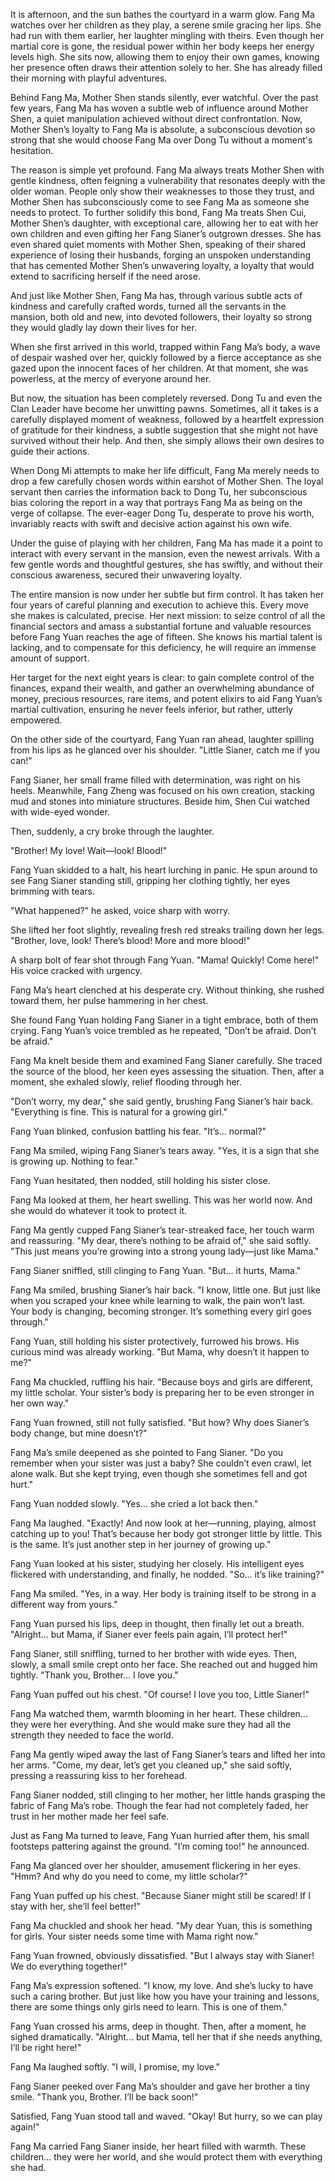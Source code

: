 It is afternoon, and the sun bathes the courtyard in a warm glow. Fang Ma watches over her children as they play, a serene smile gracing her lips. She had run with them earlier, her laughter mingling with theirs. Even though her martial core is gone, the residual power within her body keeps her energy levels high. She sits now, allowing them to enjoy their own games, knowing her presence often draws their attention solely to her. She has already filled their morning with playful adventures.

Behind Fang Ma, Mother Shen stands silently, ever watchful. Over the past few years, Fang Ma has woven a subtle web of influence around Mother Shen, a quiet manipulation achieved without direct confrontation. Now, Mother Shen’s loyalty to Fang Ma is absolute, a subconscious devotion so strong that she would choose Fang Ma over Dong Tu without a moment's hesitation.

The reason is simple yet profound. Fang Ma always treats Mother Shen with gentle kindness, often feigning a vulnerability that resonates deeply with the older woman. People only show their weaknesses to those they trust, and Mother Shen has subconsciously come to see Fang Ma as someone she needs to protect. To further solidify this bond, Fang Ma treats Shen Cui, Mother Shen’s daughter, with exceptional care, allowing her to eat with her own children and even gifting her Fang Sianer’s outgrown dresses. She has even shared quiet moments with Mother Shen, speaking of their shared experience of losing their husbands, forging an unspoken understanding that has cemented Mother Shen’s unwavering loyalty, a loyalty that would extend to sacrificing herself if the need arose.

And just like Mother Shen, Fang Ma has, through various subtle acts of kindness and carefully crafted words, turned all the servants in the mansion, both old and new, into devoted followers, their loyalty so strong they would gladly lay down their lives for her.

When she first arrived in this world, trapped within Fang Ma’s body, a wave of despair washed over her, quickly followed by a fierce acceptance as she gazed upon the innocent faces of her children. At that moment, she was powerless, at the mercy of everyone around her.

But now, the situation has been completely reversed. Dong Tu and even the Clan Leader have become her unwitting pawns. Sometimes, all it takes is a carefully displayed moment of weakness, followed by a heartfelt expression of gratitude for their kindness, a subtle suggestion that she might not have survived without their help. And then, she simply allows their own desires to guide their actions.

When Dong Mi attempts to make her life difficult, Fang Ma merely needs to drop a few carefully chosen words within earshot of Mother Shen. The loyal servant then carries the information back to Dong Tu, her subconscious bias coloring the report in a way that portrays Fang Ma as being on the verge of collapse. The ever-eager Dong Tu, desperate to prove his worth, invariably reacts with swift and decisive action against his own wife.

Under the guise of playing with her children, Fang Ma has made it a point to interact with every servant in the mansion, even the newest arrivals. With a few gentle words and thoughtful gestures, she has swiftly, and without their conscious awareness, secured their unwavering loyalty.

The entire mansion is now under her subtle but firm control. It has taken her four years of careful planning and execution to achieve this. Every move she makes is calculated, precise. Her next mission: to seize control of all the financial sectors and amass a substantial fortune and valuable resources before Fang Yuan reaches the age of fifteen. She knows his martial talent is lacking, and to compensate for this deficiency, he will require an immense amount of support.

Her target for the next eight years is clear: to gain complete control of the finances, expand their wealth, and gather an overwhelming abundance of money, precious resources, rare items, and potent elixirs to aid Fang Yuan’s martial cultivation, ensuring he never feels inferior, but rather, utterly empowered.

On the other side of the courtyard, Fang Yuan ran ahead, laughter spilling from his lips as he glanced over his shoulder. "Little Sianer, catch me if you can!"

Fang Sianer, her small frame filled with determination, was right on his heels. Meanwhile, Fang Zheng was focused on his own creation, stacking mud and stones into miniature structures. Beside him, Shen Cui watched with wide-eyed wonder.

Then, suddenly, a cry broke through the laughter.

"Brother! My love! Wait—look! Blood!"

Fang Yuan skidded to a halt, his heart lurching in panic. He spun around to see Fang Sianer standing still, gripping her clothing tightly, her eyes brimming with tears.

"What happened?" he asked, voice sharp with worry.

She lifted her foot slightly, revealing fresh red streaks trailing down her legs. "Brother, love, look! There’s blood! More and more blood!"

A sharp bolt of fear shot through Fang Yuan. "Mama! Quickly! Come here!" His voice cracked with urgency.

Fang Ma’s heart clenched at his desperate cry. Without thinking, she rushed toward them, her pulse hammering in her chest.

She found Fang Yuan holding Fang Sianer in a tight embrace, both of them crying. Fang Yuan’s voice trembled as he repeated, "Don’t be afraid. Don’t be afraid."

Fang Ma knelt beside them and examined Fang Sianer carefully. She traced the source of the blood, her keen eyes assessing the situation. Then, after a moment, she exhaled slowly, relief flooding through her.

"Don’t worry, my dear," she said gently, brushing Fang Sianer’s hair back. "Everything is fine. This is natural for a growing girl."

Fang Yuan blinked, confusion battling his fear. "It’s… normal?"

Fang Ma smiled, wiping Fang Sianer’s tears away. "Yes, it is a sign that she is growing up. Nothing to fear."

Fang Yuan hesitated, then nodded, still holding his sister close.

Fang Ma looked at them, her heart swelling. This was her world now. And she would do whatever it took to protect it.

Fang Ma gently cupped Fang Sianer’s tear-streaked face, her touch warm and reassuring. "My dear, there’s nothing to be afraid of," she said softly. "This just means you’re growing into a strong young lady—just like Mama."

Fang Sianer sniffled, still clinging to Fang Yuan. "But… it hurts, Mama."

Fang Ma smiled, brushing Sianer’s hair back. "I know, little one. But just like when you scraped your knee while learning to walk, the pain won’t last. Your body is changing, becoming stronger. It’s something every girl goes through."

Fang Yuan, still holding his sister protectively, furrowed his brows. His curious mind was already working. "But Mama, why doesn’t it happen to me?"

Fang Ma chuckled, ruffling his hair. "Because boys and girls are different, my little scholar. Your sister’s body is preparing her to be even stronger in her own way."

Fang Yuan frowned, still not fully satisfied. "But how? Why does Sianer’s body change, but mine doesn’t?"

Fang Ma’s smile deepened as she pointed to Fang Sianer. "Do you remember when your sister was just a baby? She couldn’t even crawl, let alone walk. But she kept trying, even though she sometimes fell and got hurt."

Fang Yuan nodded slowly. "Yes… she cried a lot back then."

Fang Ma laughed. "Exactly! And now look at her—running, playing, almost catching up to you! That’s because her body got stronger little by little. This is the same. It’s just another step in her journey of growing up."

Fang Yuan looked at his sister, studying her closely. His intelligent eyes flickered with understanding, and finally, he nodded. "So… it’s like training?"

Fang Ma smiled. "Yes, in a way. Her body is training itself to be strong in a different way from yours."

Fang Yuan pursed his lips, deep in thought, then finally let out a breath. "Alright… but Mama, if Sianer ever feels pain again, I’ll protect her!"

Fang Sianer, still sniffling, turned to her brother with wide eyes. Then, slowly, a small smile crept onto her face. She reached out and hugged him tightly. "Thank you, Brother… I love you."

Fang Yuan puffed out his chest. "Of course! I love you too, Little Sianer!"

Fang Ma watched them, warmth blooming in her heart. These children… they were her everything. And she would make sure they had all the strength they needed to face the world.

Fang Ma gently wiped away the last of Fang Sianer’s tears and lifted her into her arms. "Come, my dear, let’s get you cleaned up," she said softly, pressing a reassuring kiss to her forehead.

Fang Sianer nodded, still clinging to her mother, her little hands grasping the fabric of Fang Ma’s robe. Though the fear had not completely faded, her trust in her mother made her feel safe.

Just as Fang Ma turned to leave, Fang Yuan hurried after them, his small footsteps pattering against the ground. "I’m coming too!" he announced.

Fang Ma glanced over her shoulder, amusement flickering in her eyes. "Hmm? And why do you need to come, my little scholar?"

Fang Yuan puffed up his chest. "Because Sianer might still be scared! If I stay with her, she’ll feel better!"

Fang Ma chuckled and shook her head. "My dear Yuan, this is something for girls. Your sister needs some time with Mama right now."

Fang Yuan frowned, obviously dissatisfied. "But I always stay with Sianer! We do everything together!"

Fang Ma’s expression softened. "I know, my love. And she’s lucky to have such a caring brother. But just like how you have your training and lessons, there are some things only girls need to learn. This is one of them."

Fang Yuan crossed his arms, deep in thought. Then, after a moment, he sighed dramatically. "Alright… but Mama, tell her that if she needs anything, I’ll be right here!"

Fang Ma laughed softly. "I will, I promise, my love."

Fang Sianer peeked over Fang Ma’s shoulder and gave her brother a tiny smile. "Thank you, Brother. I’ll be back soon!"

Satisfied, Fang Yuan stood tall and waved. "Okay! But hurry, so we can play again!"

Fang Ma carried Fang Sianer inside, her heart filled with warmth. These children… they were her world, and she would protect them with everything she had.